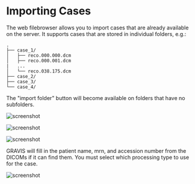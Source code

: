 # Importing Cases

The web filebrowser allows you to import cases that are already available on the server. It supports cases that are stored in individual folders, e.g.: 

```
.
├── case_1/
│   ├── reco.000.000.dcm
│   ├── reco.000.001.dcm
|   ...
│   └── reco.038.175.dcm
├── case_2/
├── case_3/
└── case_4/
```

The "import folder" button will become available on folders that have no subfolders. 

<div class="grid" style="grid-template-columns: 1fr 1fr 1fr" markdown>

![screenshot](site:images/import_case/import_case_1.png)

![screenshot](site:images/import_case/import_case_2.png)

![screenshot](site:images/import_case/import_case_3.png)

</div>

GRAVIS will fill in the patient name, mrn, and accession number from the DICOMs if it can find them. You must select which processing type to use for the case. 

![screenshot](site:images/import_case/import_case_4.png)

